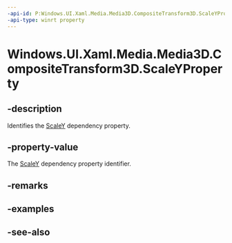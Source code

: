 ```yaml
---
-api-id: P:Windows.UI.Xaml.Media.Media3D.CompositeTransform3D.ScaleYProperty
-api-type: winrt property
---
```


<!-- Property syntax
public Windows.UI.Xaml.DependencyProperty ScaleYProperty { get; }
-->

# Windows.UI.Xaml.Media.Media3D.CompositeTransform3D.ScaleYProperty

## -description
Identifies the [ScaleY](compositetransform3d_scaley.md) dependency property.



## -property-value
The [ScaleY](compositetransform3d_scaley.md) dependency property identifier.

## -remarks

## -examples

## -see-also
